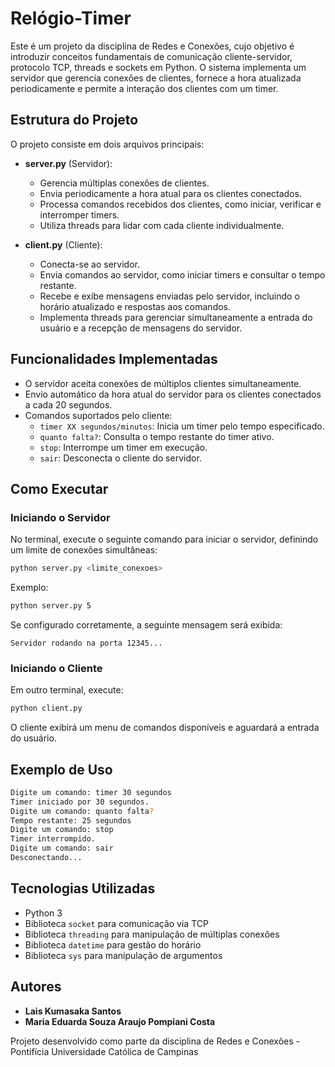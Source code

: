 # Relógio-Timer

Este é um projeto da disciplina de Redes e Conexões, cujo objetivo é introduzir conceitos fundamentais de comunicação cliente-servidor, protocolo TCP, threads e sockets em Python. O sistema implementa um servidor que gerencia conexões de clientes, fornece a hora atualizada periodicamente e permite a interação dos clientes com um timer.

## Estrutura do Projeto
O projeto consiste em dois arquivos principais:

- **server.py** (Servidor):
  - Gerencia múltiplas conexões de clientes.
  - Envia periodicamente a hora atual para os clientes conectados.
  - Processa comandos recebidos dos clientes, como iniciar, verificar e interromper timers.
  - Utiliza threads para lidar com cada cliente individualmente.

- **client.py** (Cliente):
  - Conecta-se ao servidor.
  - Envia comandos ao servidor, como iniciar timers e consultar o tempo restante.
  - Recebe e exibe mensagens enviadas pelo servidor, incluindo o horário atualizado e respostas aos comandos.
  - Implementa threads para gerenciar simultaneamente a entrada do usuário e a recepção de mensagens do servidor.

## Funcionalidades Implementadas

- O servidor aceita conexões de múltiplos clientes simultaneamente.
- Envio automático da hora atual do servidor para os clientes conectados a cada 20 segundos.
- Comandos suportados pelo cliente:
  - `timer XX segundos/minutos`: Inicia um timer pelo tempo especificado.
  - `quanto falta?`: Consulta o tempo restante do timer ativo.
  - `stop`: Interrompe um timer em execução.
  - `sair`: Desconecta o cliente do servidor.

## Como Executar

### Iniciando o Servidor
No terminal, execute o seguinte comando para iniciar o servidor, definindo um limite de conexões simultâneas:
```sh
python server.py <limite_conexoes>
```
Exemplo:
```sh
python server.py 5
```
Se configurado corretamente, a seguinte mensagem será exibida:
```
Servidor rodando na porta 12345...
```

### Iniciando o Cliente
Em outro terminal, execute:
```sh
python client.py
```
O cliente exibirá um menu de comandos disponíveis e aguardará a entrada do usuário.

## Exemplo de Uso
```sh
Digite um comando: timer 30 segundos
Timer iniciado por 30 segundos.
Digite um comando: quanto falta?
Tempo restante: 25 segundos
Digite um comando: stop
Timer interrompido.
Digite um comando: sair
Desconectando...
```

## Tecnologias Utilizadas
- Python 3
- Biblioteca `socket` para comunicação via TCP
- Biblioteca `threading` para manipulação de múltiplas conexões
- Biblioteca `datetime` para gestão do horário
- Biblioteca `sys` para manipulação de argumentos

## Autores
- **Lais Kumasaka Santos**
- **Maria Eduarda Souza Araujo Pompiani Costa** 

Projeto desenvolvido como parte da disciplina de Redes e Conexões - Pontifícia Universidade Católica de Campinas
